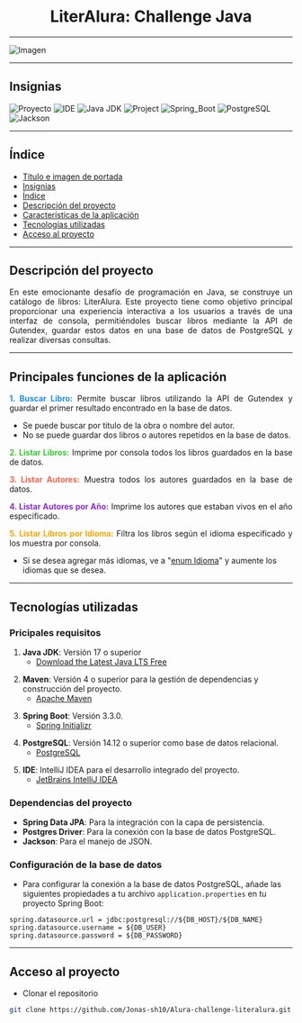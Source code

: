## <h1 align="center"><span id="título-portada">LiterAlura: Challenge Java</span> </h1>
___
![Imagen](https://images.unsplash.com/photo-1521587760476-6c12a4b040da?q=80&w=1470&auto=format&fit=crop&ixlib=rb-4.0.3&ixid=M3wxMjA3fDB8MHxwaG90by1wYWdlfHx8fGVufDB8fHx8fA%3D%3D)

___
## <span id="insignias">Insignias</span>
![Proyecto](https://img.shields.io/badge/Status-Main_Functions_Finished-brightgreen)
![IDE](https://img.shields.io/badge/IDE-Intellij_IDEA-ff69b4)
![Java JDK](https://img.shields.io/badge/Java_JDK-v17.0-1e90ff)
![Project](https://img.shields.io/badge/Project-Maven-ff4500)
![Spring_Boot](https://img.shields.io/badge/Spring_Boot-v3.3.0-6a5acd)
![PostgreSQL](https://img.shields.io/badge/PostgreSQL-v16.2-ffa500)
![Jackson](https://img.shields.io/badge/Jackson-v2.16.0-lightcoral)


___
## <span id="índice">Índice</span>

* [Título e imagen de portada](#título-portada)
* [Insignias](#insignias)
* [Índice](#índice)
* [Descripción del proyecto](#descripción-del-proyecto)
* [Características de la aplicación](#características-de-la-aplicación)
* [Tecnologías utilizadas](#tecnologías-utilizadas)
* [Acceso al proyecto](#acceso-al-proyecto)

---
## <span id="descripción-del-proyecto">Descripción del proyecto</span>
<p align="justify">
 En este emocionante desafío de programación en Java, se construye un catálogo de libros: LiterAlura. Este proyecto tiene como objetivo principal proporcionar una experiencia interactiva a los usuarios a través de una interfaz de consola, permitiéndoles buscar libros mediante la API de Gutendex, guardar estos datos en una base de datos de PostgreSQL y realizar diversas consultas.
</p>

---
## <span id="características-de-la-aplicación">Principales funciones de la aplicación</span>
<p align="justify">
    <span style="color:#1E90FF;"><strong>1. Buscar Libro:</strong></span> Permite buscar libros utilizando la API de Gutendex y guardar el primer resultado encontrado en la base de datos.<br>

* Se puede buscar por titulo de la obra o nombre del autor.
* No se puede guardar dos libros o autores repetidos en la base de datos.

</p>
<p align="justify">
    <span style="color:#32CD32;"><strong>2. Listar Libros:</strong></span> Imprime por consola todos los libros guardados en la base de datos.<br>

</p>
<p align="justify">
    <span style="color:#FF6347;"><strong>3. Listar Autores:</strong></span> Muestra todos los autores guardados en la base de datos.<br>

</p>
<p align="justify">
    <span style="color:#8A2BE2;"><strong>4. Listar Autores por Año:</strong></span> Imprime los autores que estaban vivos en el año especificado.<br>

</p>
<p align="justify">
    <span style="color:#FFA500;"><strong>5. Listar Libros por Idioma:</strong></span> Filtra los libros según el idioma especificado y los muestra por consola.

* Si se desea agregar más idiomas, ve a "<u>enum Idioma</u>" y aumente los idiomas que se desea.
</p>

---
## <span id="tecnologías-utilizadas">Tecnologías utilizadas</span>

### Pricipales requisitos
<p align="justify">

1. **Java JDK**: Versión 17 o superior
   - [Download the Latest Java LTS Free](https://www.oracle.com/java/technologies/javase-downloads.html)
</p>
<p align="justify">

2. **Maven**: Versión 4 o superior para la gestión de dependencias y construcción del proyecto.
   - [Apache Maven](https://maven.apache.org/download.cgi)
</p>
<p align="justify">

3. **Spring Boot**: Versión 3.3.0.
   - [Spring Initializr](https://start.spring.io/)
</p>
<p align="justify">

4. **PostgreSQL**: Versión 14.12 o superior como base de datos relacional.
   - [PostgreSQL](https://www.postgresql.org/download/)
</p>
<p align="justify">

5. **IDE**: IntelliJ IDEA para el desarrollo integrado del proyecto.
   - [JetBrains IntelliJ IDEA](https://www.jetbrains.com/es-es/idea/download/)
</p>

### Dependencias del proyecto
<p align="justify">

- **Spring Data JPA**: Para la integración con la capa de persistencia.
- **Postgres Driver**: Para la conexión con la base de datos PostgreSQL.
- **Jackson**: Para el manejo de JSON.
</p>

### Configuración de la base de datos
<p align="justify">

- Para configurar la conexión a la base de datos PostgreSQL, añade las siguientes propiedades a tu archivo `application.properties` en tu proyecto Spring Boot:
</p>

```properties
spring.datasource.url = jdbc:postgresql://${DB_HOST}/${DB_NAME}
spring.datasource.username = ${DB_USER}
spring.datasource.password = ${DB_PASSWORD}
```

---
## <span id="acceso-al-proyecto">Acceso al proyecto</span>
-  Clonar el repositorio
```bash
git clone https://github.com/Jonas-sh10/Alura-challenge-literalura.git
